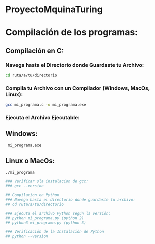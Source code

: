 # ProyectoMquinaTuring

# Compilación de los programas:

## Compilación en C:

### Navega hasta el Directorio donde Guardaste tu Archivo:

```bash
cd ruta/a/tu/directorio
````
### Compila tu Archivo con un Compilador (Windows, MacOs, Linux):
```bash
gcc mi_programa.c -o mi_programa.exe
```
### Ejecuta el Archivo Ejecutable:

## Windows:
```bash
 mi_programa.exe
```
## Linux o MacOs: 

```bash
./mi_programa

### Verificar sla instalacion de gcc:
### gcc --version

## Compilacion en Python
### Navega hasta el directorio donde guardaste tu archivo:
## cd ruta/a/tu/directorio

### Ejecuta el archivo Python según la versión:
## python mi_programa.py (python 2)
## python3 mi_programa.py (python 3)

### Verificación de la Instalación de Python
## python --version
